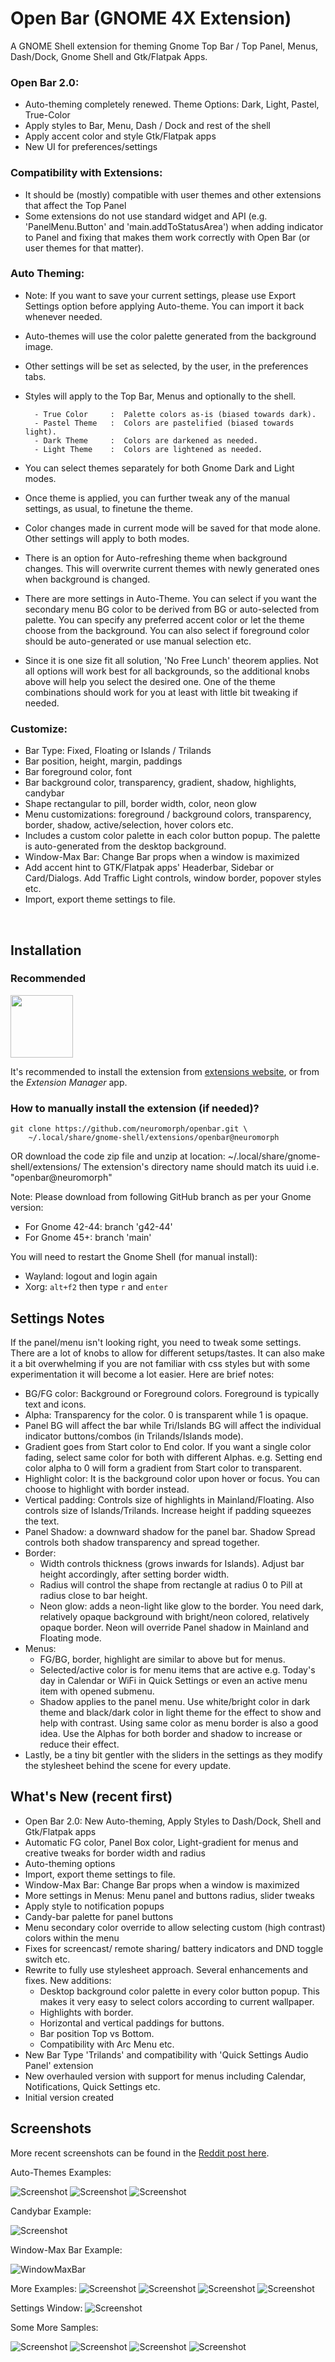 
# Open Bar (GNOME 4X Extension)  


A GNOME Shell extension for theming Gnome Top Bar / Top Panel, Menus, Dash/Dock, Gnome Shell and Gtk/Flatpak Apps.  

### Open Bar 2.0: 
- Auto-theming completely renewed. Theme Options: Dark, Light, Pastel, True-Color
- Apply styles to Bar, Menu, Dash / Dock and rest of the shell
- Apply accent color and style Gtk/Flatpak apps
- New UI for preferences/settings  

### Compatibility with Extensions:
- It should be (mostly) compatible with user themes and other extensions that affect the Top Panel 
- Some extensions do not use standard widget and API (e.g. 'PanelMenu.Button' and 'main.addToStatusArea') when adding indicator to Panel and fixing that makes them work correctly with Open Bar (or user themes for that matter).
  

### Auto Theming:
- Note: If you want to save your current settings, please use Export Settings option before applying Auto-theme. You can import it back whenever needed.
- Auto-themes will use the color palette generated from the background image.
- Other settings will be set as selected, by the user, in the preferences tabs.
- Styles will apply to the Top Bar, Menus and optionally to the shell.
        
        - True Color     :  Palette colors as-is (biased towards dark). 
        - Pastel Theme   :  Colors are pastelified (biased towards light).
        - Dark Theme     :  Colors are darkened as needed.
        - Light Theme    :  Colors are lightened as needed.

- You can select themes separately for both Gnome Dark and Light modes. 
- Once theme is applied, you can further tweak any of the manual settings, as usual, to finetune the theme. 
- Color changes made in current mode will be saved for that mode alone. Other settings will apply to both modes.
- There is an option for Auto-refreshing theme when background changes. This will overwrite current themes with newly generated ones when background is changed.
- There are more settings in Auto-Theme. You can select if you want the secondary menu BG color to be derived from BG or auto-selected from palette. You can specify any preferred accent color or let the theme choose from the background. You can also select if foreground color should be auto-generated or use manual selection etc.
- Since it is one size fit all solution, 'No Free Lunch' theorem applies. Not all options will work best for all backgrounds, so the additional knobs above will help you select the desired one. One of the theme combinations should work for you at least with little bit tweaking if needed.
  


### Customize:
- Bar Type: Fixed, Floating or Islands / Trilands
- Bar position, height, margin, paddings
- Bar foreground color, font
- Bar background color, transparency, gradient, shadow, highlights, candybar 
- Shape rectangular to pill, border width, color, neon glow
- Menu customizations: foreground / background colors, transparency, border, shadow,  active/selection, hover colors
etc.
- Includes a custom color palette in each color button popup. The palette is auto-generated from the desktop background.  
- Window-Max Bar: Change Bar props when a window is maximized
- Add accent hint to GTK/Flatpak apps' Headerbar, Sidebar or Card/Dialogs. Add Traffic Light controls, window border, popover styles etc.    
- Import, export theme settings to file.

</br>   

## Installation

### Recommended

[<img alt="" height="100" src="https://raw.githubusercontent.com/andyholmes/gnome-shell-extensions-badge/master/get-it-on-ego.svg?sanitize=true">](https://extensions.gnome.org/extension/6580/open-bar/)

It's recommended to install the extension from
[extensions website](https://extensions.gnome.org/extension/6580/open-bar/), or from
the _Extension Manager_ app.


### How to manually install the extension (if needed)?

```
git clone https://github.com/neuromorph/openbar.git \
	~/.local/share/gnome-shell/extensions/openbar@neuromorph
```
OR download the code zip file and unzip at location: ~/.local/share/gnome-shell/extensions/
The extension's directory name should match its uuid i.e. "openbar@neuromorph"

Note: 
Please download from following GitHub branch as per your Gnome version:
- For Gnome 42-44: branch 'g42-44'
- For Gnome 45+: branch 'main'

You will need to restart the Gnome Shell (for manual install):

- Wayland: logout and login again 
- Xorg: `alt+f2` then type `r` and `enter` 

## Settings Notes
If the panel/menu isn't looking right, you need to tweak some settings. There are a lot of knobs to allow for different setups/tastes. It can also make it a bit overwhelming if you are not familiar with css styles but with some experimentation it will become a lot easier. Here are brief notes:
- BG/FG color: Background or Foreground colors. Foreground is typically text and icons.
- Alpha: Transparency for the color. 0 is transparent while 1 is opaque.
- Panel BG will affect the bar while Tri/Islands BG will affect the individual indicator buttons/combos (in Trilands/Islands mode).
- Gradient goes from Start color to End color. If you want a single color fading, select same color for both with different Alphas. e.g. Setting end color alpha to 0 will form a gradient from Start color to transparent.
- Highlight color: It is the background color upon hover or focus. You can choose to highlight with border instead.
- Vertical padding: Controls size of highlights in Mainland/Floating. Also controls size of Islands/Trilands. Increase height if padding squeezes the text.
- Panel Shadow: a downward shadow for the panel bar. Shadow Spread controls both shadow transparency and spread together.
- Border: 
    - Width controls thickness (grows inwards for Islands). Adjust bar height accordingly, after setting border width.  
    - Radius will control the shape from rectangle at radius 0 to Pill at radius close to bar height. 
    - Neon glow: adds a neon-light like glow to the border. You need dark, relatively opaque background with bright/neon colored, relatively opaque border. Neon will override Panel shadow in Mainland and Floating mode.
- Menus: 
    - FG/BG, border, highlight are similar to above but for menus.
    - Selected/active color is for menu items that are active e.g. Today's day in Calendar or WiFi in Quick Settings or even an active menu item with opened submenu. 
    - Shadow applies to the panel menu. Use white/bright color in dark theme and black/dark color in light theme for the effect to show and help with contrast. Using same color as menu border is also a good idea. Use the Alphas for both border and shadow to increase or reduce their effect.
- Lastly, be a tiny bit gentler with the sliders in the settings as they modify the stylesheet behind the scene for every update.


## What's New (recent first)
- Open Bar 2.0: New Auto-theming, Apply Styles to Dash/Dock, Shell and Gtk/Flatpak apps
- Automatic FG color, Panel Box color, Light-gradient for menus and creative tweaks for border width and radius
- Auto-theming options 
- Import, export theme settings to file.
- Window-Max Bar: Change Bar props when a window is maximized
- More settings in Menus: Menu panel and buttons radius, slider tweaks
- Apply style to notification popups
- Candy-bar palette for panel buttons
- Menu secondary color override to allow selecting custom (high contrast) colors within the menu
- Fixes for screencast/ remote sharing/ battery indicators and DND toggle switch etc.
- Rewrite to fully use stylesheet approach. Several enhancements and fixes. New additions: 
    - Desktop background color palette in every color button popup. This makes it very easy to select colors according to current wallpaper.
    - Highlights with border.
    - Horizontal and vertical paddings for buttons.
    - Bar position Top vs Bottom.
    - Compatibility with Arc Menu etc.
- New Bar Type 'Trilands' and compatibility with 'Quick Settings Audio Panel' extension
- New overhauled version with support for menus including Calendar, Notifications, Quick Settings etc.
- Initial version created



## Screenshots

More recent screenshots can be found in the [Reddit post here](https://www.reddit.com/r/unixporn/comments/1ethgn2/ocgnome_open_bar_for_the_rice_guys/).

Auto-Themes Examples:  

![Screenshot](screens/ego01.png)
![Screenshot](screens/ego02.png)
![Screenshot](screens/ego03.png) 

Candybar Example: 

![Screenshot](screens/ego1.png) 

Window-Max Bar Example: 

![WindowMaxBar](https://github.com/neuromorph/openbar/issues/17#issue-2186440177) 

More Examples: 
![Screenshot](screens/ego2.png)
![Screenshot](screens/github0.png)
![Screenshot](screens/github1.png)
![Screenshot](screens/github2.png) 

Settings Window:
![Screenshot](screens/OpenBarPrefs.png)  

Some More Samples: 

![Screenshot](screens/b1.png) 
![Screenshot](screens/b2.png)
![Screenshot](screens/b3.png)
![Screenshot](screens/b4.png)


